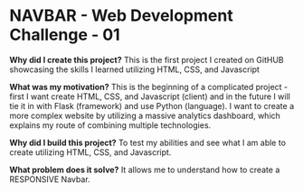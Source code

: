 # NAVBAR - Web Development Challenge - 01

**Why did I create this project?**
This is the first project I created on GitHUB showcasing the skills I learned utilizing HTML, CSS, and Javascript

**What was my motivation?**
This is the beginning of a complicated project - first I want create HTML, CSS, and Javascript (client) and in the future I will tie it in with Flask (framework) and use Python (language). I want to create a more complex website by utilizing a massive analytics dashboard, which explains my route of combining multiple technologies.

**Why did I build this project?**
To test my abilities and see what I am able to create utilizing HTML, CSS, and Javascript.


**What problem does it solve?**
It allows me to understand how to create a RESPONSIVE Navbar. 
 